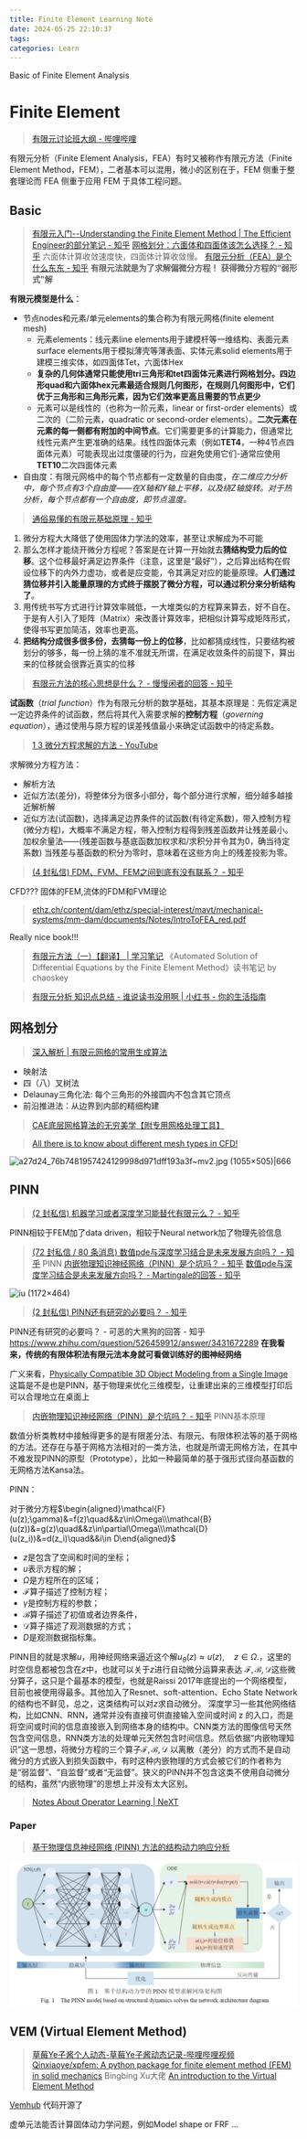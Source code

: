 ```yaml
---
title: Finite Element Learning Note
date: 2024-05-25 22:10:37
tags: 
categories: Learn
---
```


Basic of Finite Element Analysis

<!-- more -->

# Finite Element

> [有限元讨论班大纲 - 哔哩哔哩](https://www.bilibili.com/read/cv15083732/?spm_id_from=333.788.0.0)

有限元分析（Finite Element Analysis，FEA）有时又被称作有限元方法（Finite Element Method，FEM），二者基本可以混用，微小的区别在于，FEM 侧重于整套理论而 FEA 侧重于应用 FEM 于具体工程问题。

## Basic

> [有限元入门--Understanding the Finite Element Method | The Efficient Engineer的部分笔记 - 知乎](https://zhuanlan.zhihu.com/p/681621600)
> [网格划分：六面体和四面体该怎么选择？ - 知乎](https://zhuanlan.zhihu.com/p/348729395) 六面体计算收敛速度快，四面体计算收敛慢。
> [有限元分析（FEA）是个什么东东 - 知乎](https://zhuanlan.zhihu.com/p/56326567) **有限元法就是为了求解偏微分方程！** **获得微分方程的“弱形式”解**

**有限元模型是什么**：
- 节点nodes和元素/单元elements的集合称为有限元网格(finite element mesh)
  - 元素elements：线元素line elements用于建模杆等一维结构、表面元素surface elements用于模拟薄壳等薄表面、实体元素solid elements用于建模三维实体，如四面体Tet，六面体Hex
  - **复杂的几何体通常只能使用tri三角形和tet四面体元素进行网格划分。四边形quad和六面体hex元素最适合规则几何图形，在规则几何图形中，它们优于三角形和三角形元素，因为它们效率更高且需要的节点更少**
  - 元素可以是线性的（也称为一阶元素，linear or first-order elements）或二次的（二阶元素，quadratic or second-order elements）。**二次元素在元素的每一侧都有附加的中间节点**。它们需要更多的计算能力，但通常比线性元素产生更准确的结果。线性四面体元素（例如**TET4**，一种4节点四面体元素）可能表现出过度僵硬的行为，应避免使用它们-通常应使用**TET10**二次四面体元素
- 自由度：有限元网格中的每个节点都有一定数量的自由度，*在二维应力分析中，每个节点有3个自由度——在X轴和Y轴上平移，以及绕Z轴旋转。对于热分析，每个节点都有一个自由度，即节点温度。*


> [通俗易懂的有限元基础原理 - 知乎](https://zhuanlan.zhihu.com/p/55816169)

1. 微分方程大大降低了使用固体力学法的效率，甚至让求解成为不可能
2. 那么怎样才能绕开微分方程呢？答案是在计算一开始就去**猜结构受力后的位移**。这个位移最好满足边界条件（注意，这里是“最好”），之后算出结构在假设位移下的内外力虚功，或者是应变能，令其满足对应的能量原理。**人们通过猜位移并引入能量原理的方式终于摆脱了微分方程，可以通过积分来分析结构了**。
3. 用传统书写方式进行计算效率贼低，一大堆类似的方程算来算去，好不自在。于是有人引入了矩阵（Matrix）来改善计算效率，把相似计算写成矩阵形式，使得书写更加简洁，效率也更高。
4. **把结构分成很多很多份，去猜每一份上的位移**，比如都猜成线性，只要结构被划分的够多，每一份上猜的准不准就无所谓，在满足收敛条件的前提下，算出来的位移就会很靠近真实的位移

> [有限元方法的核心思想是什么？ - 慢慢闲者的回答 - 知乎](https://www.zhihu.com/question/27696855/answer/3276666220)

**试函数**（_trial function_）作为有限元分析的数学基础，其基本原理是：先假定满足一定边界条件的试函数，然后将其代入需要求解的**控制方程**（_governing equation_），通过使用与原方程的误差残值最小来确定试函数中的待定系数。


>[1 3 微分方程求解的方法 - YouTube](https://www.youtube.com/watch?v=se1MergCnh8&list=PLLwttJaA6dBJGd1FaLziRqXXCefZbOfX8)

求解微分方程方法：
- 解析方法
- 近似方法(差分)，将整体分为很多小部分，每个部分进行求解，细分越多越接近解析解
- 近似方法(试函数)，选择满足边界条件的试函数(有待定系数)，带入控制方程(微分方程)，大概率不满足方程，带入控制方程得到残差函数并让残差最小。加权余量法——(残差函数与基底函数加权求和/求积分并令其为0，确当待定系数) 当残差与基函数的积分为零时，意味着在这些方向上的残差投影为零。

>  [(4 封私信) FDM、FVM、FEM之间到底有没有联系？ - 知乎](https://www.zhihu.com/question/26247876)

CFD??? 固体的FEM,流体的FDM和FVM理论


>[ethz.ch/content/dam/ethz/special-interest/mavt/mechanical-systems/mm-dam/documents/Notes/IntroToFEA_red.pdf](https://ethz.ch/content/dam/ethz/special-interest/mavt/mechanical-systems/mm-dam/documents/Notes/IntroToFEA_red.pdf) 

Really nice book!!!

> [有限元方法（一）【翻译】 | 学习笔记](https://chaoskey.github.io/notes/docs/fem/0097/)
> 《Automated Solution of Differential Equations by the Finite Element Method》读书笔记 by chaoskey


>  [有限元分析 知识点总结 - 谁说读书没用啊 | 小红书 - 你的生活指南](https://www.xiaohongshu.com/discovery/item/665e9cf6000000000c01bb5b?source=webshare&xhsshare=pc_web&xsec_token=ABNlASerFlVV_tT41rvRjoPOehNMaa3psDGu-ZZqwKgZA=&xsec_source=pc_share)

## 网格划分

>  [深入解析 | 有限元网格的常用生成算法](https://mp.weixin.qq.com/s/s0-3qvQoOh0IjYZOItqcwQ)

- 映射法
- 四（八）叉树法
- Delaunay三角化法: 每个三角形的外接圆内不包含其它顶点
- 前沿推进法：从边界到内部的精细构建

>  [CAE底层网格算法的无穷美学【附专用网格处理工具】](https://mp.weixin.qq.com/s/IKWnToWELxGhVc8uRmBeNA)

> [All there is to know about different mesh types in CFD!](https://www.manchestercfd.co.uk/post/all-there-is-to-know-about-different-mesh-types-in-cfd)

![a27d24_76b7481957424129998d971dff193a3f~mv2.jpg (1055×505)|666](https://static.wixstatic.com/media/a27d24_76b7481957424129998d971dff193a3f~mv2.jpg/v1/fill/w_1055,h_505,al_c,q_85,enc_auto/a27d24_76b7481957424129998d971dff193a3f~mv2.jpg)


## PINN

>  [(2 封私信) 机器学习或者深度学习能替代有限元么？ - 知乎](https://www.zhihu.com/question/52891698/answer/575686388)

PINN相较于FEM加了data driven，相较于Neural network加了物理先验信息

> [(72 封私信 / 80 条消息) 数值pde与深度学习结合是未来发展方向吗？ - 知乎](https://www.zhihu.com/question/523893840) PINN [​内嵌物理知识神经网络（PINN）是个坑吗？ - 知乎](https://zhuanlan.zhihu.com/p/468748367)
>   [数值pde与深度学习结合是未来发展方向吗？ - Martingale的回答 - 知乎](https://www.zhihu.com/question/523893840/answer/2961123949)

![iu (1172×464)](https://external-content.duckduckgo.com/iu/?u=https%3A%2F%2Fcommunity.altair.com%2F82dc6cb8db978d90e8863978f496193d.iix&f=1&nofb=1&ipt=e29041e57c827ed2faf008c7ddd57993d080f93b25ead70858bd52bf7800e97c&ipo=images)



>  [(2 封私信) PINN还有研究的必要吗？ - 知乎](https://www.zhihu.com/question/526459912)

PINN还有研究的必要吗？ - 可恶的大黑狗的回答 - 知乎 https://www.zhihu.com/question/526459912/answer/3431672289
**在我看来，传统的有限体积法有限元法本身就可看做训练好的图神经网络**

广义来看，[Physically Compatible 3D Object Modeling from a Single Image](https://gmh14.github.io/phys-comp/) 这篇是不是也是PINN，基于物理来优化三维模型，让重建出来的三维模型打印后可以合理地立在桌面上

>  [​内嵌物理知识神经网络（PINN）是个坑吗？ - 知乎](https://zhuanlan.zhihu.com/p/468748367) PINN基本原理

数值分析类教材中接触得更多的是有限差分法、有限元、有限体积法等的基于网格的方法。还存在与基于网格方法相对的一类方法，也就是所谓无网格方法，在其中不难发现PINN的原型（Prototype），比如一种最简单的基于强形式径向基函数的无网格方法Kansa法。

PINN：

对于微分方程$\begin{aligned}\mathcal{F}(u(z);\gamma)&=f(z)\quad&&z\in\Omega\\\mathcal{B}(u(z))&=g(z)\quad&&z\in\partial\Omega\\\mathcal{D}(u(z_i))&=d(z_i)\quad&&i\in D\end{aligned}$
- $z$是包含了空间和时间的坐标；
- $u$表示方程的解；
- $\Omega$是方程所在的区域；
- $\mathcal{F}$算子描述了控制方程；
- $\gamma$是控制方程的参数；
- $\mathcal{B}$算子描述了初值或者边界条件，
- $\mathcal{D}$算子描述了观测数据的方式；
- $D$是观测数据指标集。

PINN目的就是求解$u$，用神经网络来逼近这个解$u_\theta(z)\approx u(z),\quad z\in\Omega.$，这里的时空信息都被包含在$z$中，也就可以关于$z$进行自动微分运算来表达 $\mathcal{F},\mathcal{B},\mathcal{D}$这些微分算子，这只是个最基本的模型，也就是Raissi 2017年底提出的一个网络模型，目前也被使用得最多。其他加入了Resnet、soft-attention、Echo State Network的结构也不鲜见，总之，这类结构可以对$z$求自动微分。
深度学习一些其他网络结构，比如CNN、RNN，通常并没有直接可供直接输入空间或时间 z 的入口，而是将空间或时间的信息直接嵌入到网络本身的结构中。CNN类方法的图像信号天然包含空间信息，RNN类方法的处理单元天然包含时间信息。然后依据“内嵌物理知识”这一思想，将微分方程的三个算子$\mathcal{F},\mathcal{B},\mathcal{D}$ 以离散（差分）的方式而不是自动微分的方式嵌入到损失函数中，有时这种内嵌物理的方式会被它们的作者称为是“弱监督”、“自监督”或者“无监督”。狭义的PINN并不包含这类不使用自动微分的结构，虽然“内嵌物理”的思想上并没有太大区别。

>  [Notes About Operator Learning | NeXT](https://lmy98129.github.io/2024/01/18/Notes-About-Operator-Learning/)

### Paper

>  [基于物理信息神经网络 (PINN) 方法的结构动力响应分析](https://engineeringmechanics.cn/cn/article/pdf/preview/10.6052/j.issn.1000-4750.2024.04.0314.pdf)

![image.png|666](https://raw.githubusercontent.com/qiyun71/Blog_images/main/MyBlogPic/202403/20241229135610.png)

## VEM (Virtual Element Method)

> [草莓Ye子酱个人动态-草莓Ye子酱动态记录-哔哩哔哩视频](https://space.bilibili.com/76753039/dynamic) [Qinxiaoye/xpfem: A python package for finite element method (FEM) in solid mechanics](https://github.com/Qinxiaoye/xpfem?tab=readme-ov-file) Bingbing Xu大佬
> [An introduction to the Virtual Element Method](https://maths.dur.ac.uk/lms/101/talks/0493daveiga.pdf)


[Vemhub](https://www.vemhub.com/) 代码开源了

虚单元法能否计算固体动力学问题，例如Model shape or FRF ...